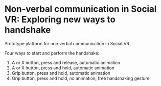 # Non-verbal communication in Social VR: Exploring new ways to handshake
Prototype platform for non verbal communication in Social VR.

Four ways to start and perform the handshake:
1. A or X button, press and release, automatic animation
2. A or X button, press and hold, automatic animation
3. Grip button, press and hold, automatic animation
4. Grip button, press and hold, no animation, free handshaking gesture
